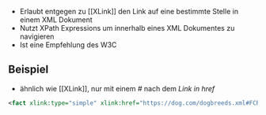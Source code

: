 - Erlaubt entgegen zu [[XLink]] den Link auf eine bestimmte Stelle in einem XML Dokument
- Nutzt XPath Expressions um innerhalb eines XML Dokumentes zu navigieren
- Ist eine Empfehlung des W3C

## Beispiel
- ähnlich wie [[XLink]], nur mit einem *#* nach dem *Link in href*

```xml
<fact xlink:type="simple" xlink:href="https://dog.com/dogbreeds.xml#FCRetriever">
```